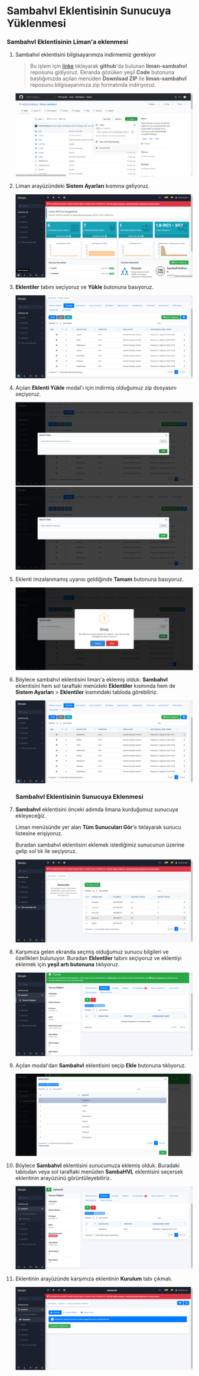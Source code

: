 # Sambahvl Eklentisinin Sunucuya Yüklenmesi

### Sambahvl Eklentisinin Liman'a eklenmesi

1. Sambahvl eklentisini bilgisayarımıza indirmemiz gerekiyor

   > Bu işlem için [linke](https://github.com/zekiahmetbayar/liman-sambahvl) tıklayarak **github**'da bulunan **liman-sambahvl** reposunu gidiyoruz. Ekranda gözüken yeşil **Code** butonuna bastığımızda açılan menüden **Download ZIP** ile **liman-sambahvl** reposunu bilgisayarımıza zip formatında indiriyoruz.

   <img src="/assets/github_sambahvl.png">

   

2. Liman arayüzündeki **Sistem Ayarları** kısmına geliyoruz.

   <img src="/assets/Samba_Upload_1.png">

   

3. **Eklentiler** tabını seçiyoruz ve **Yükle** butonuna basıyoruz.

   <img src="/assets/Samba_Upload_2.png">

   

4. Açılan **Eklenti Yükle** modal'ı için indirmiş olduğumuz zip dosyasını seçiyoruz.

   <img src="/assets/Samba_Upload_3.png">

   <img src="/assets/Samba_Upload_4.png">

   

5. Eklenti imzalanmamış uyarısı geldiğinde **Tamam** butonuna basıyoruz.

   <img src="/assets/Samba_Upload_5.png">

   

6. Böylece sambahvl eklentisini liman'a eklemiş olduk. **Sambahvl** eklentisini hem sol taraftaki menüdeki **Eklentiler** kısmında hem de **Sistem Ayarları** > **Eklentiler** kısmındaki tabloda görebiliriz.

   <img src="/assets/Samba_Upload_6.png">

   

   ### Sambahvl Eklentisinin Sunucuya Eklenmesi

7. **Sambahvl** eklentisini önceki adımda limana kurduğumuz sunucuya ekleyeceğiz. 

   Liman menüsünde yer alan **Tüm Sunucuları Gör**'e tıklayarak sunucu listesine erişiyoruz. 

   Buradan sambahvl eklentisini eklemek istediğimiz sunucunun üzerine gelip sol tık ile seçiyoruz.

   <img src="/assets/Samba_Server_1.png">

   

8. Karşımıza gelen ekranda seçmiş olduğumuz sunucu bilgileri ve özellikleri bulunuyor. Buradan **Eklentiler** tabını seçiyoruz ve eklentiyi eklemek için **yeşil artı butonuna** tıklıyoruz.

   <img src="/assets/Samba_Server_2.png">

   

9. Açılan modal'dan **Sambahvl** eklentisini seçip **Ekle** butonuna tıklıyoruz.

   <img src="/assets/Samba_Server_3.png">

   

10. Böylece **Sambahvl** eklentisini sunucumuza eklemiş olduk. Buradaki tablodan veya sol taraftaki menüden **SambaHVL** eklentisini seçersek eklentinin arayüzünü görüntüleyebiliriz.

    <img src="/assets/Samba_Server_4.png">

    

11. Eklentinin arayüzünde karşımıza eklentinin **Kurulum** tabı çıkmalı.

    <img src="/assets/Samba_Server_5.png">

    

